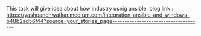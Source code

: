 This task will give idea about how industry usnig ansible.
blog link : https://yashpanchwatkar.medium.com/integration-ansible-and-windows-b48b2ad56f44?source=your_stories_page-------------------------------------
